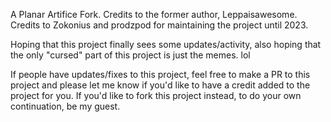 A Planar Artifice Fork. Credits to the former author, Leppaisawesome. Credits to Zokonius and prodzpod for maintaining the project until 2023.

Hoping that this project finally sees some updates/activity, also hoping that the only "cursed" part of this project is just the memes. lol

If people have updates/fixes to this project, feel free to make a PR to this project and please let me know if you'd like to have a credit added to the project for you.
If you'd like to fork this project instead, to do your own continuation, be my guest.
